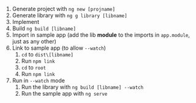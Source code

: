 1. Generate project with `ng new [projname]`
2. Generate library with `ng g library [libname]`
3. Implement
4. Build `ng build [libname]`
5. Import in sample app (add the lib **module** to the imports in `app.module`, just as any other)
6. Link to sample app (to allow `--watch`)
   1. `cd` to `dist\[libname]`
   2. Run `npm link`
   3. `cd` to `root`
   4. Run `npm link`
7. Run in `--watch` mode
   1. Run the library with `ng build [libname] --watch`
   2. Run the sample app with `ng serve`